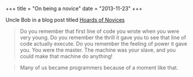+++
title = "On being a novice"
date = "2013-11-23"
+++

Uncle Bob in a blog post titled [Hoards of Novices](http://blog.8thlight.com/uncle-bob/2013/11/19/HoardsOfNovices.html)

> Do you remember that first line of code you wrote when you were very young. Do you remember the thrill it gave you to see that line of code actually execute. Do you remember the feeling of power it gave you. You were the master. The machine was your slave, and you could make that machine do anything!

> Many of us became programmers because of a moment like that.
